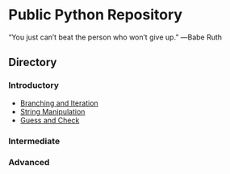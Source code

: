 # Public Python Repository

“You just can’t beat the person who won’t give up.” ―Babe Ruth

## Directory

### Introductory

* [Branching and Iteration]()
* [String Manipulation]()
* [Guess and Check]()

### Intermediate

### Advanced